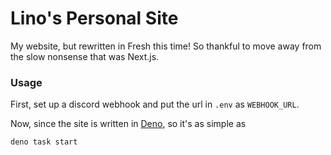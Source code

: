 # Lino's Personal Site

My website, but rewritten in Fresh this time! So thankful to move away from the
slow nonsense that was Next.js.

### Usage

First, set up a discord webhook and put the url in `.env` as `WEBHOOK_URL`.

Now, since the site is written in [Deno](https://deno.land), so it's as simple
as

```
deno task start
```

